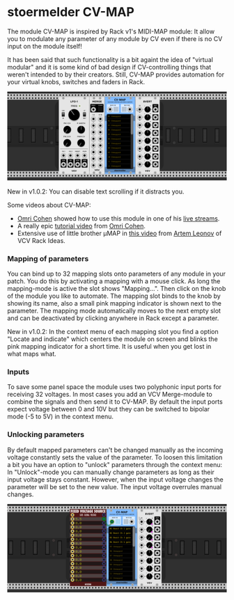 # stoermelder CV-MAP

The module CV-MAP is inspired by Rack v1's MIDI-MAP module: It allow you to modulate any parameter of any module by CV even if there is no CV input on the module itself!

It has been said that such functionality is a bit againt the idea of "virtual modular" and it is some kind of bad design if CV-controlling things that weren't intended to by their creators. Still, CV-MAP provides automation for your virtual knobs, switches and faders in Rack.

![CV-MAP Intro](./CVMap-intro.gif)

New in v1.0.2: You can disable text scrolling if it distracts you.

Some videos about CV-MAP:

- [Omri Cohen](https://omricohencomposer.bandcamp.com/) showed how to use this module in one of his [live streams](https://youtu.be/RSvWeBZzYEA?t=2522).
- A really epic [tutorial video](https://www.youtube.com/watch?v=Dd0EESJhPZA) from [Omri Cohen](https://omricohencomposer.bandcamp.com/).
- Extensive use of little brother µMAP in [this video](https://www.youtube.com/watch?v=_bVb3LewdVw) from [Artem Leonov](https://artemleonov.bandcamp.com/) of VCV Rack Ideas.

### Mapping of parameters

You can bind up to 32 mapping slots onto parameters of any module in your patch. You do this by activating a mapping with a mouse click. As long the mapping-mode is active the slot shows "Mapping...". Then click on the knob of the module you like to automate. The mapping slot binds to the knob by showing its name, also a small pink mapping indicator is shown next to the parameter. The mapping mode automatically moves to the next empty slot and can be deactivated by clicking anywhere in Rack except a parameter.

New in v1.0.2: In the context menu of each mapping slot you find a option "Locate and indicate" which centers the module on screen and blinks the pink mapping indicator for a short time. It is useful when you get lost in what maps what.

### Inputs

To save some panel space the module uses two polyphonic input ports for receiving 32 voltages. In most cases you add an VCV Merge-module to combine the signals and then send it to CV-MAP. By default the input ports expect voltage between 0 and 10V but they can be switched to bipolar mode (-5 to 5V) in the context menu.

### Unlocking parameters

By default mapped parameters can't be changed manually as the incoming voltage constantly sets the value of the parameter. To loosen this limitation a bit you have an option to "unlock" parameters through the context menu: In "Unlock"-mode you can manually change parameters as long as their input voltage stays constant. However, when the input voltage changes the parameter will be set to the new value. The input voltage overrules manual changes.

![CV-MAP Intro](./CVMap-unlocked.gif)
